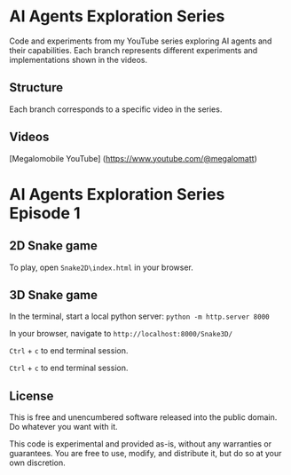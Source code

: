 # AI Agents Exploration Series

Code and experiments from my YouTube series exploring AI agents and their capabilities. Each branch represents different experiments and implementations shown in the videos.

## Structure
Each branch corresponds to a specific video in the series.

## Videos
[Megalomobile YouTube] (https://www.youtube.com/@megalomatt)

# AI Agents Exploration Series Episode 1

## 2D Snake game
To play, open `Snake2D\index.html` in your browser.

## 3D Snake game

In the terminal, start a local python server:
`python -m http.server 8000`

In your browser, navigate to `http://localhost:8000/Snake3D/`

`Ctrl` + `c` to end terminal session.


`Ctrl` + `c` to end terminal session.

## License
This is free and unencumbered software released into the public domain. Do whatever you want with it.

This code is experimental and provided as-is, without any warranties or guarantees. You are free to use, modify, and distribute it, but do so at your own discretion.
